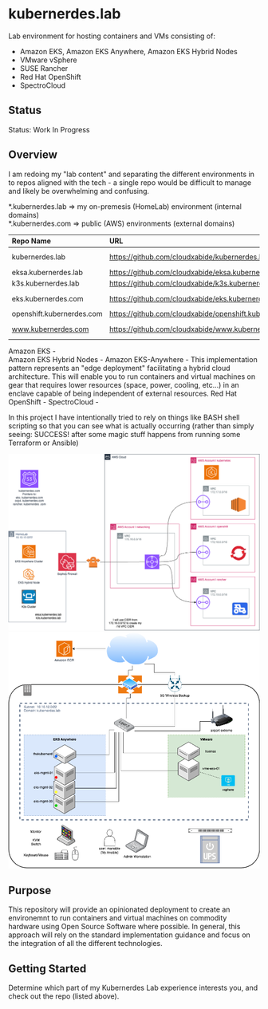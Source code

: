 # kubernerdes.lab

Lab environment for hosting containers and VMs consisting of:

* Amazon EKS, Amazon EKS Anywhere, Amazon EKS Hybrid Nodes
* VMware vSphere 
* SUSE Rancher
* Red Hat OpenShift
* SpectroCloud 

## Status
Status:  Work In Progress

## Overview

I am redoing my "lab content" and separating the different environments in to repos aligned with the tech - a single repo would be difficult to manage and likely be overwhelming and confusing.

*.kubernerdes.lab => my on-premesis (HomeLab) environment (internal domains)  
*.kubernerdes.com => public (AWS) environments (external domains)

| Repo Name | URL | Purpose |
|:----------|:----|:--------|
| kubernerdes.lab | https://github.com/cloudxabide/kubernerdes.lab | Main Repo Kubernerdes Project(s) |
| eksa.kubernerdes.lab | https://github.com/cloudxabide/eksa.kubernerdes.lab | Amazon EKS Anywhere |
| k3s.kubernerdes.lab | https://github.com/cloudxabide/k3s.kubernerdes.lab | SUSE K3s |
| eks.kubernerdes.com | https://github.com/cloudxabide/eks.kubernerdes.com | Amazon EKS and EKS Hybrid Node |
| openshift.kubernerdes.com | https://github.com/cloudxabide/openshift.kubernerdes.com | Red Hat OpenShift |
| www.kubernerdes.com | https://github.com/cloudxabide/www.kubernerdes.com | Website content for https://www.kubernerdes.com/ |

Amazon EKS -  
Amazon EKS Hybrid Nodes -
Amazon EKS-Anywhere - This implementation pattern represents an "edge deployment" facilitating a hybrid cloud architecture.  This will enable you to run containers and virtual machines on gear that requires lower resources (space, power, cooling, etc...) in an enclave capable of being independent of external resources.
Red Hat OpenShift - 
SpectroCloud -

In this project I have intentionally tried to rely on things like BASH shell scripting so that you can see what is actually occurring (rather than simply seeing: SUCCESS! after some magic stuff happens from running some Terraform or Ansible)

![High Level Overview](Images/Kubernerdes-HighLevel.drawio.png)
![Environment Overview](https://github.com/cloudxabide/eksa.kubernerdes.lab/blob/main/Images/APG-EKS-Anywhere-enclave.drawio.png)

## Purpose 
This repository will provide an opinionated deployment to create an environemnt to run containers and virtual machines on commodity hardware using Open Source Software where possible.  In general, this approach will rely on the standard implementation guidance and focus on the integration of all the different technologies.

## Getting Started
Determine which part of my Kubernerdes Lab experience interests you, and check out the repo (listed above).

